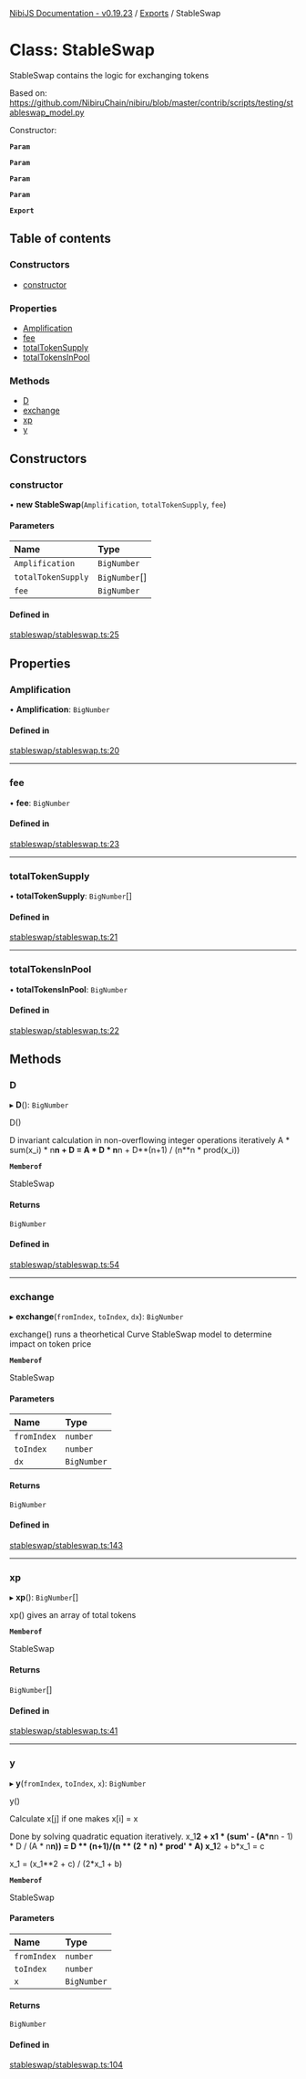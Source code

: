 [NibiJS Documentation - v0.19.23](../intro.md) / [Exports](../modules.md) / StableSwap

# Class: StableSwap

StableSwap contains the logic for exchanging tokens

Based on: https://github.com/NibiruChain/nibiru/blob/master/contrib/scripts/testing/stableswap_model.py

Constructor:

**`Param`**

**`Param`**

**`Param`**

**`Param`**

**`Export`**

## Table of contents

### Constructors

- [constructor](StableSwap.md#constructor)

### Properties

- [Amplification](StableSwap.md#amplification)
- [fee](StableSwap.md#fee)
- [totalTokenSupply](StableSwap.md#totaltokensupply)
- [totalTokensInPool](StableSwap.md#totaltokensinpool)

### Methods

- [D](StableSwap.md#d)
- [exchange](StableSwap.md#exchange)
- [xp](StableSwap.md#xp)
- [y](StableSwap.md#y)

## Constructors

### constructor

• **new StableSwap**(`Amplification`, `totalTokenSupply`, `fee`)

#### Parameters

| Name | Type |
| :------ | :------ |
| `Amplification` | `BigNumber` |
| `totalTokenSupply` | `BigNumber`[] |
| `fee` | `BigNumber` |

#### Defined in

[stableswap/stableswap.ts:25](https://github.com/NibiruChain/ts-sdk/blob/b2fc1dc/packages/nibijs/src/stableswap/stableswap.ts#L25)

## Properties

### Amplification

• **Amplification**: `BigNumber`

#### Defined in

[stableswap/stableswap.ts:20](https://github.com/NibiruChain/ts-sdk/blob/b2fc1dc/packages/nibijs/src/stableswap/stableswap.ts#L20)

___

### fee

• **fee**: `BigNumber`

#### Defined in

[stableswap/stableswap.ts:23](https://github.com/NibiruChain/ts-sdk/blob/b2fc1dc/packages/nibijs/src/stableswap/stableswap.ts#L23)

___

### totalTokenSupply

• **totalTokenSupply**: `BigNumber`[]

#### Defined in

[stableswap/stableswap.ts:21](https://github.com/NibiruChain/ts-sdk/blob/b2fc1dc/packages/nibijs/src/stableswap/stableswap.ts#L21)

___

### totalTokensInPool

• **totalTokensInPool**: `BigNumber`

#### Defined in

[stableswap/stableswap.ts:22](https://github.com/NibiruChain/ts-sdk/blob/b2fc1dc/packages/nibijs/src/stableswap/stableswap.ts#L22)

## Methods

### D

▸ **D**(): `BigNumber`

D()

D invariant calculation in non-overflowing integer operations iteratively
A * sum(x_i) * n**n + D = A * D * n**n + D**(n+1) / (n**n * prod(x_i))

**`Memberof`**

StableSwap

#### Returns

`BigNumber`

#### Defined in

[stableswap/stableswap.ts:54](https://github.com/NibiruChain/ts-sdk/blob/b2fc1dc/packages/nibijs/src/stableswap/stableswap.ts#L54)

___

### exchange

▸ **exchange**(`fromIndex`, `toIndex`, `dx`): `BigNumber`

exchange() runs a theorhetical Curve StableSwap model to determine impact on token price

**`Memberof`**

StableSwap

#### Parameters

| Name | Type |
| :------ | :------ |
| `fromIndex` | `number` |
| `toIndex` | `number` |
| `dx` | `BigNumber` |

#### Returns

`BigNumber`

#### Defined in

[stableswap/stableswap.ts:143](https://github.com/NibiruChain/ts-sdk/blob/b2fc1dc/packages/nibijs/src/stableswap/stableswap.ts#L143)

___

### xp

▸ **xp**(): `BigNumber`[]

xp() gives an array of total tokens

**`Memberof`**

StableSwap

#### Returns

`BigNumber`[]

#### Defined in

[stableswap/stableswap.ts:41](https://github.com/NibiruChain/ts-sdk/blob/b2fc1dc/packages/nibijs/src/stableswap/stableswap.ts#L41)

___

### y

▸ **y**(`fromIndex`, `toIndex`, `x`): `BigNumber`

y()

Calculate x[j] if one makes x[i] = x

Done by solving quadratic equation iteratively.
 x_1**2 + x1 * (sum' - (A*n**n - 1) * D / (A * n**n)) = D ** (n+1)/(n ** (2 * n) * prod' * A)
 x_1**2 + b*x_1 = c

 x_1 = (x_1**2 + c) / (2*x_1 + b)

**`Memberof`**

StableSwap

#### Parameters

| Name | Type |
| :------ | :------ |
| `fromIndex` | `number` |
| `toIndex` | `number` |
| `x` | `BigNumber` |

#### Returns

`BigNumber`

#### Defined in

[stableswap/stableswap.ts:104](https://github.com/NibiruChain/ts-sdk/blob/b2fc1dc/packages/nibijs/src/stableswap/stableswap.ts#L104)
